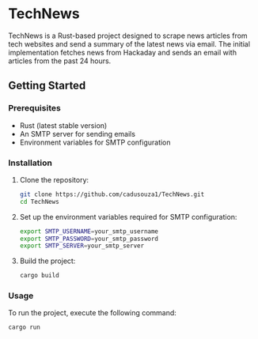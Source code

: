 # TechNews

TechNews is a Rust-based project designed to scrape news articles from tech websites and send a summary of the latest news via email. The initial implementation fetches news from Hackaday and sends an email with articles from the past 24 hours.

## Getting Started
### Prerequisites

- Rust (latest stable version)
- An SMTP server for sending emails
- Environment variables for SMTP configuration

### Installation

1. Clone the repository:
    ```sh
    git clone https://github.com/cadusouza1/TechNews.git
    cd TechNews
    ```

2. Set up the environment variables required for SMTP configuration:
    ```sh
    export SMTP_USERNAME=your_smtp_username
    export SMTP_PASSWORD=your_smtp_password
    export SMTP_SERVER=your_smtp_server
    ```

3. Build the project:
    ```sh
    cargo build
    ```

### Usage

To run the project, execute the following command:
```sh
cargo run
```
